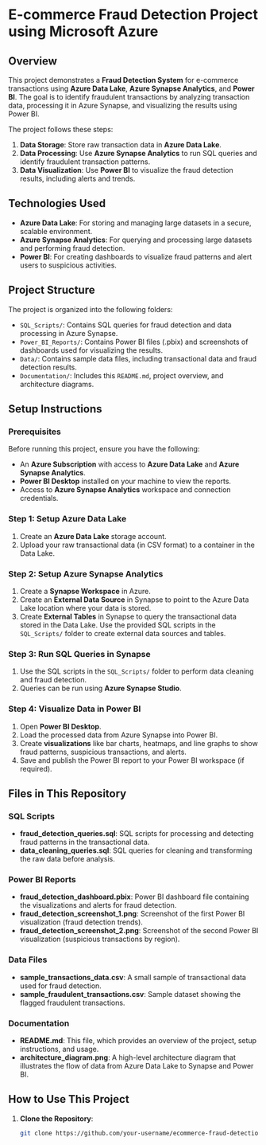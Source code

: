 
# E-commerce Fraud Detection Project using Microsoft Azure

## Overview

This project demonstrates a **Fraud Detection System** for e-commerce transactions using **Azure Data Lake**, **Azure Synapse Analytics**, and **Power BI**. The goal is to identify fraudulent transactions by analyzing transaction data, processing it in Azure Synapse, and visualizing the results using Power BI.

The project follows these steps:
1. **Data Storage**: Store raw transaction data in **Azure Data Lake**.
2. **Data Processing**: Use **Azure Synapse Analytics** to run SQL queries and identify fraudulent transaction patterns.
3. **Data Visualization**: Use **Power BI** to visualize the fraud detection results, including alerts and trends.

## Technologies Used
- **Azure Data Lake**: For storing and managing large datasets in a secure, scalable environment.
- **Azure Synapse Analytics**: For querying and processing large datasets and performing fraud detection.
- **Power BI**: For creating dashboards to visualize fraud patterns and alert users to suspicious activities.

## Project Structure
The project is organized into the following folders:
- `SQL_Scripts/`: Contains SQL queries for fraud detection and data processing in Azure Synapse.
- `Power_BI_Reports/`: Contains Power BI files (.pbix) and screenshots of dashboards used for visualizing the results.
- `Data/`: Contains sample data files, including transactional data and fraud detection results.
- `Documentation/`: Includes this `README.md`, project overview, and architecture diagrams.

## Setup Instructions

### Prerequisites
Before running this project, ensure you have the following:
- An **Azure Subscription** with access to **Azure Data Lake** and **Azure Synapse Analytics**.
- **Power BI Desktop** installed on your machine to view the reports.
- Access to **Azure Synapse Analytics** workspace and connection credentials.

### Step 1: Setup Azure Data Lake
1. Create an **Azure Data Lake** storage account.
2. Upload your raw transactional data (in CSV format) to a container in the Data Lake.

### Step 2: Setup Azure Synapse Analytics
1. Create a **Synapse Workspace** in Azure.
2. Create an **External Data Source** in Synapse to point to the Azure Data Lake location where your data is stored.
3. Create **External Tables** in Synapse to query the transactional data stored in the Data Lake. Use the provided SQL scripts in the `SQL_Scripts/` folder to create external data sources and tables.

### Step 3: Run SQL Queries in Synapse
1. Use the SQL scripts in the `SQL_Scripts/` folder to perform data cleaning and fraud detection.
2. Queries can be run using **Azure Synapse Studio**.

### Step 4: Visualize Data in Power BI
1. Open **Power BI Desktop**.
2. Load the processed data from Azure Synapse into Power BI.
3. Create **visualizations** like bar charts, heatmaps, and line graphs to show fraud patterns, suspicious transactions, and alerts.
4. Save and publish the Power BI report to your Power BI workspace (if required).

## Files in This Repository

### SQL Scripts
- **fraud_detection_queries.sql**: SQL scripts for processing and detecting fraud patterns in the transactional data.
- **data_cleaning_queries.sql**: SQL queries for cleaning and transforming the raw data before analysis.

### Power BI Reports
- **fraud_detection_dashboard.pbix**: Power BI dashboard file containing the visualizations and alerts for fraud detection.
- **fraud_detection_screenshot_1.png**: Screenshot of the first Power BI visualization (fraud detection trends).
- **fraud_detection_screenshot_2.png**: Screenshot of the second Power BI visualization (suspicious transactions by region).

### Data Files
- **sample_transactions_data.csv**: A small sample of transactional data used for fraud detection.
- **sample_fraudulent_transactions.csv**: Sample dataset showing the flagged fraudulent transactions.

### Documentation
- **README.md**: This file, which provides an overview of the project, setup instructions, and usage.
- **architecture_diagram.png**: A high-level architecture diagram that illustrates the flow of data from Azure Data Lake to Synapse and Power BI.

## How to Use This Project

1. **Clone the Repository**:
   ```bash
   git clone https://github.com/your-username/ecommerce-fraud-detection.git
